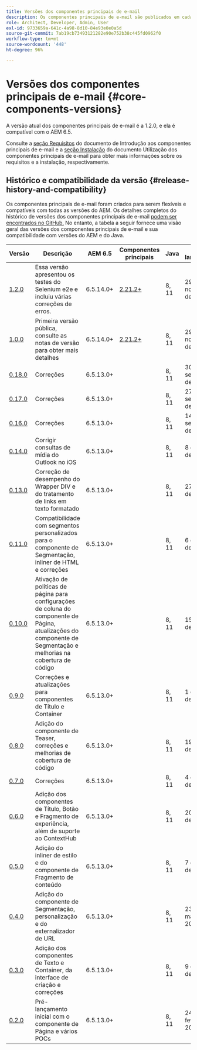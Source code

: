 ```yaml
---
title: Versões dos componentes principais de e-mail
description: Os componentes principais de e-mail são publicados em cada lançamento.
role: Architect, Developer, Admin, User
exl-id: 9733659a-641c-4a98-8d10-84e93e0e0a5d
source-git-commit: 7ab19cb73493121282e90e752b38c445fd0962f0
workflow-type: tm+mt
source-wordcount: '448'
ht-degree: 96%

---
```



# Versões dos componentes principais de e-mail {#core-components-versions}

A versão atual dos componentes principais de e-mail é a 1.2.0, e ela é compatível com o AEM 6.5.

Consulte a [seção Requisitos](/help/email/introduction.md#requirements) do documento de Introdução aos componentes principais de e-mail e a [seção Instalação](/help/email/using.md#installing-the-email-core-components) do documento Utilização dos componentes principais de e-mail para obter mais informações sobre os requisitos e a instalação, respectivamente.

## Histórico e compatibilidade da versão {#release-history-and-compatibility}

Os componentes principais de e-mail foram criados para serem flexíveis e compatíveis com todas as versões do AEM. Os detalhes completos do histórico de versões dos componentes principais de e-mail [podem ser encontrados no GitHub.](https://github.com/adobe/aem-core-email-components/releases) No entanto, a tabela a seguir fornece uma visão geral das versões dos componentes principais de e-mail e sua compatibilidade com versões do AEM e do Java.

| Versão | Descrição | AEM 6.5 | Componentes principais  | Java | Data de lançamento |
|---|---|---|---|---|---|
| [1.2.0](https://github.com/adobe/aem-core-email-components/releases/tag/core.email.components.reactor-1.2.0) | Essa versão apresentou os testes do Selenium e2e e incluiu várias correções de erros. | 6.5.14.0+ | [2.21.2+](/help/versions.md) | 8, 11 | 29 de novembro de 2022 |
| [1.0.0](https://github.com/adobe/aem-core-email-components/releases/tag/core.email.components.reactor-1.0.0) | Primeira versão pública, consulte as notas de versão para obter mais detalhes | 6.5.14.0+ | [2.21.2+](/help/versions.md) | 8, 11 | 29 de novembro de 2022 |
| [0.18.0](https://github.com/adobe/aem-core-email-components/releases/tag/v0.18.0) | Correções | 6.5.13.0+ |  | 8, 11 | 30 de setembro de 2022 |
| [0.17.0](https://github.com/adobe/aem-core-email-components/releases/tag/v0.17.0) | Correções | 6.5.13.0+ |  | 8, 11 | 27 de setembro de 2022 |
| [0.16.0](https://github.com/adobe/aem-core-email-components/releases/tag/v0.16.0) | Correções | 6.5.13.0+ |  | 8, 11 | 14 de setembro de 2022 |
| [0.14.0](https://github.com/adobe/aem-core-email-components/releases/tag/v0.14.0) | Corrigir consultas de mídia do Outlook no iOS | 6.5.13.0+ |  | 8, 11 | 8 de agosto de 2022 |
| [0.13.0](https://github.com/adobe/aem-core-email-components/releases/tag/v0.13.0) | Correção de desempenho do Wrapper DIV e do tratamento de links em texto formatado | 6.5.13.0+ |  | 8, 11 | 27 de julho de 2022 |
| [0.11.0](https://github.com/adobe/aem-core-email-components/releases/tag/v0.11.0) | Compatibilidade com segmentos personalizados para o componente de Segmentação, inliner de HTML e correções | 6.5.13.0+ |  | 8, 11 | 6 de julho de 2022 |
| [0.10.0](https://github.com/adobe/aem-core-email-components/releases/tag/v0.10.0) | Ativação de políticas de página para configurações de coluna do componente de Página, atualizações do componente de Segmentação e melhorias na cobertura de código | 6.5.13.0+ |  | 8, 11 | 15 de junho de 2022 |
| [0.9.0](https://github.com/adobe/aem-core-email-components/releases/tag/v0.9.0) | Correções e atualizações para componentes de Título e Container | 6.5.13.0+ |  | 8, 11 | 1 de junho de 2022 |
| [0.8.0](https://github.com/adobe/aem-core-email-components/releases/tag/v0.8.0) | Adição do componente de Teaser, correções e melhorias de cobertura de código | 6.5.13.0+ |  | 8, 11 | 19 de maio de 2022 |
| [0.7.0](https://github.com/adobe/aem-core-email-components/releases/tag/v0.7.0) | Correções | 6.5.13.0+ |  | 8, 11 | 4 de maio de 2022  |
| [0.6.0](https://github.com/adobe/aem-core-email-components/releases/tag/v0.6.0) | Adição dos componentes de Título, Botão e Fragmento de experiência, além de suporte ao ContextHub | 6.5.13.0+ |  | 8, 11 | 20 de abril de 2022 |
| [0.5.0](https://github.com/adobe/aem-core-email-components/releases/tag/v0.5.0) | Adição do inliner de estilo e do componente de Fragmento de conteúdo | 6.5.13.0+ |  | 8, 11 | 7 de abril de 2022 |
| [0.4.0](https://github.com/adobe/aem-core-email-components/releases/tag/v0.4.0) | Adição do componente de Segmentação, personalização e do externalizador de URL | 6.5.13.0+ |  | 8, 11 | 23 de março de 2022 |
| [0.3.0](https://github.com/adobe/aem-core-email-components/releases/tag/v0.3.0) | Adição dos componentes de Texto e Container, da interface de criação e correções | 6.5.13.0+ |  | 8, 11 | 9 de março de 2022 |
| [0.2.0](https://github.com/adobe/aem-core-email-components/releases/tag/v0.2.0) | Pré-lançamento inicial com o componente de Página e vários POCs | 6.5.13.0+ |  | 8, 11 | 24 de fevereiro de 2022 |
